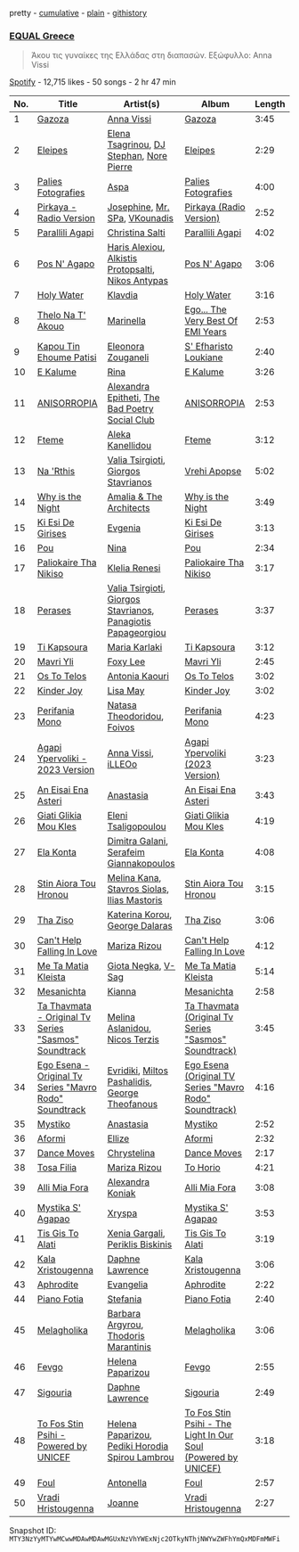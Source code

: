pretty - [cumulative](/playlists/cumulative/37i9dQZF1DX9H4ZHqhys8z.md) - [plain](/playlists/plain/37i9dQZF1DX9H4ZHqhys8z) - [githistory](https://github.githistory.xyz/mackorone/spotify-playlist-archive/blob/main/playlists/plain/37i9dQZF1DX9H4ZHqhys8z)

### [EQUAL Greece ](https://open.spotify.com/playlist/37i9dQZF1DX9H4ZHqhys8z)

> Άκου τις γυναίκες της Ελλάδας στη διαπασών\. Εξώφυλλο: Anna Vissi

[Spotify](https://open.spotify.com/user/spotify) - 12,715 likes - 50 songs - 2 hr 47 min

| No. | Title | Artist(s) | Album | Length |
|---|---|---|---|---|
| 1 | [Gazoza](https://open.spotify.com/track/3wPvs8nWjtDhOApqPIdf0y) | [Anna Vissi](https://open.spotify.com/artist/3qg78GGGWP04yTv0ZQMsXl) | [Gazoza](https://open.spotify.com/album/52pJhLdz8Le17VGyDOzT5h) | 3:45 |
| 2 | [Eleipes](https://open.spotify.com/track/6UaJR5yQZOTnHOT2Uqg33f) | [Elena Tsagrinou](https://open.spotify.com/artist/4TgsxeFPNtkZ5lneq9AceU), [DJ Stephan](https://open.spotify.com/artist/0fxvzvlu3VQV3wDIhAxBmn), [Nore Pierre](https://open.spotify.com/artist/5T1jkoAvwvd4ybx9f5VhVp) | [Eleipes](https://open.spotify.com/album/5gY4FYHGquRpuEKKA0Ezqz) | 2:29 |
| 3 | [Palies Fotografies](https://open.spotify.com/track/4tBZzrNnxSgdjniMCzBqLD) | [Aspa](https://open.spotify.com/artist/1dxuhrh05CDzJtEc9qEc3N) | [Palies Fotografies](https://open.spotify.com/album/7dacWPJOwAKtfPPg4mhAuM) | 4:00 |
| 4 | [Pirkaya \- Radio Version](https://open.spotify.com/track/7j1EeDegeWb2u0QsGrzAn5) | [Josephine](https://open.spotify.com/artist/1fAotS2jUxpI8bnIxd5cIR), [Mr\. SPa](https://open.spotify.com/artist/5NYr3I9r2plm5IwqKvWys2), [VKounadis](https://open.spotify.com/artist/0BSaasrPYT1iMg5cwi9LbC) | [Pirkaya \(Radio Version\)](https://open.spotify.com/album/7AYnEv6jkj562SNWR4CPM6) | 2:52 |
| 5 | [Parallili Agapi](https://open.spotify.com/track/2SsaxxtqBdweyrZew2O6Ej) | [Christina Salti](https://open.spotify.com/artist/6l0GQT49HC5pM3Y2TZSLRr) | [Parallili Agapi](https://open.spotify.com/album/2S1gFwCroLJTVsPJoRbqxt) | 4:02 |
| 6 | [Pos N' Agapo](https://open.spotify.com/track/6zozmHNnjOw7nRYts3wYOI) | [Haris Alexiou](https://open.spotify.com/artist/4cgCxnsmy9kDcl3oA2BYRY), [Alkistis Protopsalti](https://open.spotify.com/artist/514w90CKIw9w84Zh3NSNyA), [Nikos Antypas](https://open.spotify.com/artist/2q9CLI9ZM0nAsSDKjjp9aC) | [Pos N' Agapo](https://open.spotify.com/album/3Bdo8kULfOHm1pHCLbwY0w) | 3:06 |
| 7 | [Holy Water](https://open.spotify.com/track/4XTmkwKMuHL1HJh7n44cD5) | [Klavdia](https://open.spotify.com/artist/4JRInaGyykK9dRIaymPxJq) | [Holy Water](https://open.spotify.com/album/1zwSXmZPw9SBL2vRvnbJYy) | 3:16 |
| 8 | [Thelo Na T' Akouo](https://open.spotify.com/track/3WylHpd6riLcSUJtYgtaJu) | [Marinella](https://open.spotify.com/artist/4u5yrM5jlC3iviSQQXcMCK) | [Ego..\. The Very Best Of EMI Years](https://open.spotify.com/album/4h0z8pGt3NHN7AqjC0adHf) | 2:53 |
| 9 | [Kapou Tin Ehoume Patisi](https://open.spotify.com/track/5qM55tlQq8jHFC0u7ZW1Y3) | [Eleonora Zouganeli](https://open.spotify.com/artist/0vLoXqcGEpgOgmCYshRsKt) | [S' Efharisto Loukiane](https://open.spotify.com/album/5qR1jWQynT1YnMjNnqhws0) | 2:40 |
| 10 | [E Kalume](https://open.spotify.com/track/354U7czT8n3z5i74ZlEx3A) | [Rina](https://open.spotify.com/artist/3YcL3bSWEjKaFlTpZtF7P7) | [E Kalume](https://open.spotify.com/album/1xP6XouHH4TwSw79Jke08W) | 3:26 |
| 11 | [ANISORROPIA](https://open.spotify.com/track/7sw4T21Lie7vTxIvj9gvem) | [Alexandra Epitheti](https://open.spotify.com/artist/2mqeQW0sae7p4uZI62lELx), [The Bad Poetry Social Club](https://open.spotify.com/artist/36D6ROEUT3Xv4uVHp7UyVN) | [ANISORROPIA](https://open.spotify.com/album/3FcUcIdBG0n7Drvy5uFqbv) | 2:53 |
| 12 | [Fteme](https://open.spotify.com/track/52RxeXpSkx8Z3Wit9zM3BR) | [Aleka Kanellidou](https://open.spotify.com/artist/1Mk65POrKTGeOQDMfnv5Ry) | [Fteme](https://open.spotify.com/album/0oOVccP9c4gjvakcdrjGOu) | 3:12 |
| 13 | [Na 'Rthis](https://open.spotify.com/track/1k2jdBG2f26zP2X0mGK3bP) | [Valia Tsirgioti](https://open.spotify.com/artist/2zVzPjIdABuyJdUnrHJ7ki), [Giorgos Stavrianos](https://open.spotify.com/artist/4jz2sPqjc7xD0IXdOimTqp) | [Vrehi Apopse](https://open.spotify.com/album/2dduApjLXezGMbfHa92UcI) | 5:02 |
| 14 | [Why is the Night](https://open.spotify.com/track/34r9XazDb0nStXqFxWofXl) | [Amalia & The Architects](https://open.spotify.com/artist/5o3SfpPe7vLBzTh5EQglxa) | [Why is the Night](https://open.spotify.com/album/7q5JdEVsSdHIt34aB2u5rx) | 3:49 |
| 15 | [Ki Esi De Girises](https://open.spotify.com/track/6oKAYcLBp81GS0QLbXrqD3) | [Evgenia](https://open.spotify.com/artist/4shXizxNoGUxSHHUDawAol) | [Ki Esi De Girises](https://open.spotify.com/album/3KwnIA7sA5BzAO5E7tPdQ9) | 3:13 |
| 16 | [Pou](https://open.spotify.com/track/0UEH1Lwn4IAqP6jEvVHROH) | [Nina](https://open.spotify.com/artist/5FZQ1UyAFUGEPIvd00VUvr) | [Pou](https://open.spotify.com/album/4j0Q3B6c889hwAh2S2SIkl) | 2:34 |
| 17 | [Paliokaire Tha Nikiso](https://open.spotify.com/track/1JNfEzAQ5FlsbJFF2z6tGZ) | [Klelia Renesi](https://open.spotify.com/artist/0QJpkcih10A8oQ1QTRhSuG) | [Paliokaire Tha Nikiso](https://open.spotify.com/album/6hF7g0c9NPZ3j5r2gXbupB) | 3:17 |
| 18 | [Perases](https://open.spotify.com/track/4JZ1aA2U9GhTiX2dEPWsgg) | [Valia Tsirgioti](https://open.spotify.com/artist/2zVzPjIdABuyJdUnrHJ7ki), [Giorgos Stavrianos](https://open.spotify.com/artist/4jz2sPqjc7xD0IXdOimTqp), [Panagiotis Papageorgiou](https://open.spotify.com/artist/3oM7HjF4rp7SIBycruq52R) | [Perases](https://open.spotify.com/album/784l4ANaxKAowrrgFvQDPU) | 3:37 |
| 19 | [Ti Kapsoura](https://open.spotify.com/track/7LFPvN30mdvIZUwHBjNIZF) | [Maria Karlaki](https://open.spotify.com/artist/0VWUAsBe2RWT2iCc4oItqv) | [Ti Kapsoura](https://open.spotify.com/album/5pEWcG4vtTj8j9XMpwMLEP) | 3:12 |
| 20 | [Mavri Yli](https://open.spotify.com/track/7wAyDFlLAR6K0E4KwLGl3y) | [Foxy Lee](https://open.spotify.com/artist/1TMRlzzQQpXLTPF77gB22i) | [Mavri Yli](https://open.spotify.com/album/1x2v8YcG5qLwNuLePfpPem) | 2:45 |
| 21 | [Os To Telos](https://open.spotify.com/track/16lqjuAwk1UsHCmWoMQ0mW) | [Antonia Kaouri](https://open.spotify.com/artist/6if1zDDAhfAzlcvzXEDGLh) | [Os To Telos](https://open.spotify.com/album/5mf1osEOEbGUHtT5mAUkSN) | 3:02 |
| 22 | [Kinder Joy](https://open.spotify.com/track/40TSQRKAFKBBH3sQXknFiQ) | [Lisa May](https://open.spotify.com/artist/28cJkEa8tILrDI2Em2mtmX) | [Kinder Joy](https://open.spotify.com/album/16jqziASqrLom5BgaJoEot) | 3:02 |
| 23 | [Perifania Mono](https://open.spotify.com/track/6esKf2XTZxQUrK8deqSjop) | [Natasa Theodoridou](https://open.spotify.com/artist/4hw4chBwI0fvJltPiQxPPD), [Foivos](https://open.spotify.com/artist/3ppjSilJ2mCYvCq2iiU1Vn) | [Perifania Mono](https://open.spotify.com/album/1sVCnkd6adXwuG50gbdFIJ) | 4:23 |
| 24 | [Agapi Ypervoliki \- 2023 Version](https://open.spotify.com/track/06RkoxeiyiL0I1Hfpt4Zew) | [Anna Vissi](https://open.spotify.com/artist/3qg78GGGWP04yTv0ZQMsXl), [iLLEOo](https://open.spotify.com/artist/1SZwJYkX5jEm8xqZXSGXjj) | [Agapi Ypervoliki \(2023 Version\)](https://open.spotify.com/album/1cFK4HC3ffxOZosr1TrXtm) | 3:23 |
| 25 | [An Eisai Ena Asteri](https://open.spotify.com/track/4mguG0fNWrnulC7N65KFVX) | [Anastasia](https://open.spotify.com/artist/2FTua3TeIGnmQQrN80DinP) | [An Eisai Ena Asteri](https://open.spotify.com/album/1REyaiesyKcqzBVkDoKwop) | 3:43 |
| 26 | [Giati Glikia Mou Kles](https://open.spotify.com/track/6Uu6XrzRRXZpfoW0gz6L23) | [Eleni Tsaligopoulou](https://open.spotify.com/artist/3Gk7fuRSYuQWqXGhRGPsG4) | [Giati Glikia Mou Kles](https://open.spotify.com/album/2JbmRmXeVomp5loIhkyIn9) | 4:19 |
| 27 | [Ela Konta](https://open.spotify.com/track/69z9falAGP4S63820LOqpC) | [Dimitra Galani](https://open.spotify.com/artist/3nV0kq59WJOJRLNWpFR1m6), [Serafeim Giannakopoulos](https://open.spotify.com/artist/6foCmDM8pdtzPzoWhR6W5z) | [Ela Konta](https://open.spotify.com/album/1xmUgZ1rmtSnuH2RDIeFca) | 4:08 |
| 28 | [Stin Aiora Tou Hronou](https://open.spotify.com/track/5LtDty5n0E7sHzn1CTEzy3) | [Melina Kana](https://open.spotify.com/artist/77Guu62HL3rXrjqYJKhyVT), [Stavros Siolas](https://open.spotify.com/artist/4xhGnzy0l7emjfvzK867iN), [Ilias Mastoris](https://open.spotify.com/artist/5djti6hHGtKRCA2vUJWsy8) | [Stin Aiora Tou Hronou](https://open.spotify.com/album/0ZkJL5Zn6s3C09QUuq1zYe) | 3:15 |
| 29 | [Tha Ziso](https://open.spotify.com/track/0vFydJPhpl4IhfLxBTNFVf) | [Katerina Korou](https://open.spotify.com/artist/1Jx5R9z4ED8ewbJpmBQHe8), [George Dalaras](https://open.spotify.com/artist/0eLU3EgFDZOFgd2Dwalfwo) | [Tha Ziso](https://open.spotify.com/album/4NLUalEZXvs0ZopdNjrET6) | 3:06 |
| 30 | [Can't Help Falling In Love](https://open.spotify.com/track/22Zc4VcrWf2MnA9uj57ikv) | [Mariza Rizou](https://open.spotify.com/artist/0YOHWBsXDveoGIFVKHkZ4V) | [Can't Help Falling In Love](https://open.spotify.com/album/3HEQqKx57MZMc18QVK5VyD) | 4:12 |
| 31 | [Me Ta Matia Kleista](https://open.spotify.com/track/0C9T51LdUf2sIDYrpWbSoZ) | [Giota Negka](https://open.spotify.com/artist/3no2tb4sxgM2xJPRa1ZVhQ), [V\-Sag](https://open.spotify.com/artist/0flc0uF9XBF3OTctmMRKSX) | [Me Ta Matia Kleista](https://open.spotify.com/album/0O2ZLUDiCOhUdc13b7kIlQ) | 5:14 |
| 32 | [Mesanichta](https://open.spotify.com/track/4gCwtzZynIyD3WkHRXDIam) | [Kianna](https://open.spotify.com/artist/4fTmQzW49oi5GGJOpPjuNy) | [Mesanichta](https://open.spotify.com/album/0W2f1zuF3yq4oZT9rchTdw) | 2:58 |
| 33 | [Ta Thavmata \- Original Tv Series "Sasmos" Soundtrack](https://open.spotify.com/track/7DO971Fj9KbJMsWbpaSvix) | [Melina Aslanidou](https://open.spotify.com/artist/0q6umZk2e14mheMLEQLFCJ), [Nicos Terzis](https://open.spotify.com/artist/2eHBk2XpfdzxdHytj6oK9j) | [Ta Thavmata \(Original Tv Series "Sasmos" Soundtrack\)](https://open.spotify.com/album/44Q2hICl0Iau19ySjy0rbt) | 3:45 |
| 34 | [Ego Esena \- Original Tv Series "Mavro Rodo" Soundtrack](https://open.spotify.com/track/5FBDgXklxcAKm3Gs3gjLvz) | [Evridiki](https://open.spotify.com/artist/0WxbpUPH6SN75TSFAj3MAa), [Miltos Pashalidis](https://open.spotify.com/artist/6VzFvK9yRRZkT0L8kMmOXV), [George Theofanous](https://open.spotify.com/artist/1rNn8vt3hmIxbDuqMVzXpA) | [Ego Esena \(Original TV Series "Mavro Rodo" Soundtrack\)](https://open.spotify.com/album/24nJugIlrHaBHncKi9L9QW) | 4:16 |
| 35 | [Mystiko](https://open.spotify.com/track/7k2h3IHuFUQLclllRPRKTZ) | [Anastasia](https://open.spotify.com/artist/2FTua3TeIGnmQQrN80DinP) | [Mystiko](https://open.spotify.com/album/5ruMMEECIHyMLj2geMcKi3) | 2:52 |
| 36 | [Aformi](https://open.spotify.com/track/1sCoE0cd8o6mrTsWOsRImL) | [Ellize](https://open.spotify.com/artist/16NpduEB1MO70qblBBj3GH) | [Aformi](https://open.spotify.com/album/5Z4CzuxBkr072DokZVaTTD) | 2:32 |
| 37 | [Dance Moves](https://open.spotify.com/track/1RgaiNKzEmGX8slBbh2v8u) | [Chrystelina](https://open.spotify.com/artist/6QNaYdxuIulAq3M61FWAZ0) | [Dance Moves](https://open.spotify.com/album/3jZVm8yUGb2x3YwoYPYjcr) | 2:17 |
| 38 | [Tosa Filia](https://open.spotify.com/track/77bTzCgvKbLSMj6hSfcjtj) | [Mariza Rizou](https://open.spotify.com/artist/0YOHWBsXDveoGIFVKHkZ4V) | [To Horio](https://open.spotify.com/album/1NPov4omnKKcMKRQVzgUPY) | 4:21 |
| 39 | [Alli Mia Fora](https://open.spotify.com/track/4ql9MGCIzZwl8V2It8Mp6T) | [Alexandra Koniak](https://open.spotify.com/artist/7sjcFcVPtQ1Oi4j3g7VP30) | [Alli Mia Fora](https://open.spotify.com/album/45xN0CzQRn6rqfWPD1SH14) | 3:08 |
| 40 | [Mystika S' Agapao](https://open.spotify.com/track/326wv766oYVX04VosaoIAH) | [Xryspa](https://open.spotify.com/artist/6lJ3pYm8pC3rC7tfKE5PNU) | [Mystika S' Agapao](https://open.spotify.com/album/23giN22VVrCRSCIOloZ7UB) | 3:53 |
| 41 | [Tis Gis To Alati](https://open.spotify.com/track/7Cm5SaH6PwQD0Sr2t1iAYp) | [Xenia Gargali](https://open.spotify.com/artist/1ei2KEiexDEehzyu4oEddP), [Periklis Biskinis](https://open.spotify.com/artist/4ZmLaIa9DllCHlLdmfZpd3) | [Tis Gis To Alati](https://open.spotify.com/album/6TfQjrxmfctE3n3N0Cd7nN) | 3:19 |
| 42 | [Kala Xristougenna](https://open.spotify.com/track/6wZWrxiurnSoMuZRVDowtA) | [Daphne Lawrence](https://open.spotify.com/artist/2OJeL3ypFFDQfHb5oWiW6s) | [Kala Xristougenna](https://open.spotify.com/album/0iZL1szq9FfZPTaNw6jkQR) | 3:06 |
| 43 | [Aphrodite](https://open.spotify.com/track/0LYjFW29UnbEtisLDkFhBK) | [Evangelia](https://open.spotify.com/artist/3J7SI1JrZt43ZBlH24IqCK) | [Aphrodite](https://open.spotify.com/album/1HIiE9zyRCQJYoyM3H6jUj) | 2:22 |
| 44 | [Piano Fotia](https://open.spotify.com/track/6aWwQT7vYPzrGvXYZnuqi2) | [Stefania](https://open.spotify.com/artist/0HZUhj5PZHzHMWSI4s8rOQ) | [Piano Fotia](https://open.spotify.com/album/4EKtwtneaH8H8pI2bxA2eI) | 2:40 |
| 45 | [Melagholika](https://open.spotify.com/track/3UHrVcONPl0igLtVoChWuo) | [Barbara Argyrou](https://open.spotify.com/artist/4dKyyPIMmuepbWWTaOVRYK), [Thodoris Marantinis](https://open.spotify.com/artist/574vVdmmtmMh8kLgAEedIK) | [Melagholika](https://open.spotify.com/album/7iBZlDmH59jG0mvapYqIGf) | 3:06 |
| 46 | [Fevgo](https://open.spotify.com/track/7B3SRuWATy7PK8KURvkw2l) | [Helena Paparizou](https://open.spotify.com/artist/7D7k550IB6EszWmzVVCJSK) | [Fevgo](https://open.spotify.com/album/5th9nWxl9r4s8hFAXLN8qd) | 2:55 |
| 47 | [Sigouria](https://open.spotify.com/track/68KwyqSWbPx1wwnqLICxxB) | [Daphne Lawrence](https://open.spotify.com/artist/2OJeL3ypFFDQfHb5oWiW6s) | [Sigouria](https://open.spotify.com/album/5RIsuxKrvEn7bzCSxaka9H) | 2:49 |
| 48 | [To Fos Stin Psihi \- Powered by UNICEF](https://open.spotify.com/track/4Z6XwFoFukyJYRNqCNNntO) | [Helena Paparizou](https://open.spotify.com/artist/7D7k550IB6EszWmzVVCJSK), [Pediki Horodia Spirou Lambrou](https://open.spotify.com/artist/06bab7br2LNqfUEojpwzdI) | [To Fos Stin Psihi \- The Light In Our Soul \(Powered by UNICEF\)](https://open.spotify.com/album/05HtApqwBLhS9GOvmEViLQ) | 3:18 |
| 49 | [Foul](https://open.spotify.com/track/3qrUZUzacU2dNsPeqXmZKp) | [Antonella](https://open.spotify.com/artist/0YxYR1RIIJE7laQUtAYPMx) | [Foul](https://open.spotify.com/album/24WEOsgTq9EQtt93NGMzfC) | 2:57 |
| 50 | [Vradi Hristougenna](https://open.spotify.com/track/0MtSUNiFWpW7xM5iOJJwmp) | [Joanne](https://open.spotify.com/artist/75z1OhYtUgB075L3zyMfFH) | [Vradi Hristougenna](https://open.spotify.com/album/2lgU0cuRLlz83fbHyut1O4) | 2:27 |

Snapshot ID: `MTY3NzYyMTYwMCwwMDAwMDAwMGUxNzVhYWExNjc2OTkyNThjNWYwZWFhYmQxMDFmMWFi`
